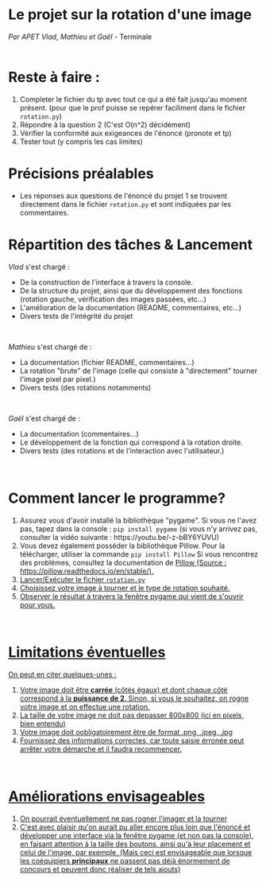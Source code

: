 # Le projet sur la rotation d'une image
<i>Par APET Vlad, Mathieu et Gaël</i> - Terminale<br><br>

# Reste à faire :
1. Completer le fichier du tp avec tout ce qui a été fait jusqu'au moment présent. (pour que le prof puisse se repérer faciliment dans le fichier <code>rotation.py</code>)
2. Répondre à la question 2 (C'est O(n^2) décidément)
3. Vérifier la conformité aux exigeances de l'énoncé (pronote et tp)
4. Tester tout (y compris les cas limites)

# Précisions préalables
<ul>
  <li>Les réponses aux questions de l'énoncé du projet 1 se trouvent directement dans le fichier <code>rotation.py</code> et sont indiquées par les commentaires.</li>
</ul>

# Répartition des tâches & Lancement
<i>Vlad</i> s'est chargé :<br>
<ul>
  <li>De la construction de l'interface à travers la console.</li>
  <li>De la structure du projet, ainsi que du développement des fonctions (rotation gauche, vérification des images passées, etc...)</li>
  <li>L'amélioration de la documentation (README, commentaires, etc...)</li>
  <li>Divers tests de l'intégrité du projet</li>
</ul><br>

<i>Mathieu</i> s'est chargé de :<br>
<ul>
  <li>La documentation (fichier README, commentaires...)</li>
  <li>La rotation "brute" de l'image (celle qui consiste à "directement" tourner l'image pixel par pixel.)</li>
  <li>Divers tests (des rotations notamments)</li>
</ul><br>

<i>Gaël</i> s'est chargé de :<br>
<ul>
  <li>La documentation (commentaires...)</li>
  <li>Le développement de la fonction qui correspond à la rotation droite.</li>
  <li>Divers tests (des rotations et de l'interaction avec l'utilisateur.)</li>
</ul><br>


# Comment lancer le programme?
<ol>
  <li>Assurez vous d'avoir installé la bibliothèque "pygame". Si vous ne l'avez pas, tapez dans la console : <code>pip install pygame</code> (si vous n'y arrivez pas, consulter la vidéo suivante :  https://youtu.be/-z-bBY6YUVU)</li>
  <li>Vous devez également posséder la bibliothèque Pillow. Pour la télécharger, utiliser la commande <code>pip install Pillow</code> Si vous rencontrez des problèmes, consultez la documentation de <a href="https://pillow.readthedocs.io/en/stable/" target="new">Pillow (Source : https://pillow.readthedocs.io/en/stable/).</li>
  <li>Lancer/Exécuter le fichier <code>rotation.py</code><br></li>
  <li>Choisissez votre image à tourner et le type de rotation souhaité.</li>
  <li>Observer le résultat à travers la fenêtre pygame qui vient de s'ouvrir pour vous.</li>
</ol><br>

# Limitations éventuelles
<p>On peut en citer quelques-unes :</p>
<ol>
  <li>Votre image doit être <b>carrée</b> (côtés égaux) et dont chaque côté correspond à la <b>puissance de 2</b>. Sinon, si vous le souhaitez, on rogne votre image et on effectue une rotation.</li>
  <li>La taille de votre image ne doit pas depasser 800x800 (ici en pixels, bien entendu)</li>
  <li>Votre image doit oobligatoirement être de format .png, .jpeg, .jpg</li>
  <li>Fournissez des informations correctes, car toute saisie érronée peut arrêter votre démarche et il faudra recommencer.</li>
</ol><br>

# Améliorations envisageables 
<ol>
  <li>On pourrait éventuellement ne pas rogner l'imager et la tourner </li>
  <li>C'est avec plaisir qu'on aurait pu aller encore plus loin que l'énoncé et développer une interface via la fenêtre pygame (et non pas la console), en faisant attention à la taille des boutons, ainsi qu'à leur placement et celui de l'image, par exemple. (Mais ceci est envisageable que lorsque les coéquipiers <b>principaux</b> ne passent pas déjà énormement de concours et peuvent donc réaliser de tels ajouts)</li>
</ol><br>
